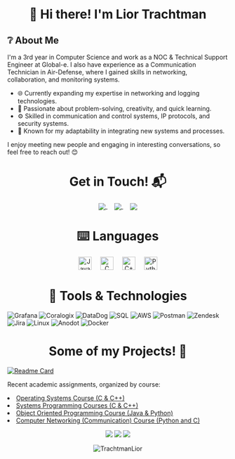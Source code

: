 <div align="center">
  <h1>👋 Hi there! I'm Lior Trachtman</h1>
</div>

## ❔ About Me
I'm a 3rd year in Computer Science and work as a NOC & Technical Support Engineer at Global-e. I also have experience as a Communication Technician in Air-Defense, where I gained skills in networking, collaboration, and monitoring systems.

- 🌐 Currently expanding my expertise in networking and logging technologies.
- 🧩 Passionate about problem-solving, creativity, and quick learning.
- ⚙️ Skilled in communication and control systems, IP protocols, and security systems.
- 💫 Known for my adaptability in integrating new systems and processes.
  
I enjoy meeting new people and engaging in interesting conversations, so feel free to reach out! 😊

<h1 align="center">Get in Touch! 📬</h1>

<p align="center">
  <a href="https://www.linkedin.com/in/lior-trachtman" target="blank">
    <img align="center" src="https://img.shields.io/badge/Lior_Trachtman-0077B5?style=for-the-badge&logo=linkedin&logoColor=white" />
  </a>
  &nbsp;&nbsp;&nbsp;
  <a href="mailto:lior.trachtman@gmail.com" target="blank">
    <img align="center" src="https://img.shields.io/badge/lior.trachtman@gmail.com-D14836?style=for-the-badge&logo=gmail&logoColor=white" />
  </a>
  &nbsp;&nbsp;&nbsp;
  <a href="https://www.github.com/TrachtmanLior" target="blank">
    <img align="center" src="https://img.shields.io/badge/TrachtmanLior-100000?style=for-the-badge&logo=github&logoColor=white" />
  </a>
</p>

<h1 align="center">⌨️ Languages</h1>
<div align="center">
  <img src="https://cdn.jsdelivr.net/gh/devicons/devicon/icons/java/java-original.svg" height="30" alt="Java" />
  <img width="12" />
  <img src="https://cdn.jsdelivr.net/gh/devicons/devicon/icons/c/c-original.svg" height="30" alt="C" />
  <img width="12" />
  <img src="https://cdn.jsdelivr.net/gh/devicons/devicon/icons/cplusplus/cplusplus-original.svg" height="30" alt="C++" />
  <img width="12" />
  <img src="https://cdn.jsdelivr.net/gh/devicons/devicon/icons/python/python-original.svg" height="30" alt="Python" />
</div>

<h1 align="center">🔧 Tools & Technologies</h1>

![Grafana](https://img.shields.io/badge/Grafana-FFD43B?style=for-the-badge&logo=grafana&logoColor=white&color=orange)
![Coralogix](https://img.shields.io/badge/Coralogix-FFD43B?style=for-the-badge&logo=coralogix&logoColor=white&color=green)
![DataDog](https://img.shields.io/badge/DataDog-FFD43B?style=for-the-badge&logo=datadog&logoColor=white&color=purple)
![SQL](https://img.shields.io/badge/SQL-FFD43B?style=for-the-badge&logo=microsoftsqlserver&logoColor=white&color=red)
![AWS](https://img.shields.io/badge/AWS-FFD43B?style=for-the-badge&logo=amazonaws&logoColor=white&color=black)
![Postman](https://img.shields.io/badge/Postman-FFD43B?style=for-the-badge&logo=postman&logoColor=white&color=orange)
![Zendesk](https://img.shields.io/badge/Zendesk-FFD43B?style=for-the-badge&logo=zendesk&logoColor=white&color=blue)
![Jira](https://img.shields.io/badge/Jira-FFD43B?style=for-the-badge&logo=jira&logoColor=white&color=blue)
![Linux](https://img.shields.io/badge/Linux-FFD43B?style=for-the-badge&logo=linux&logoColor=black&color=yellow)
![Anodot](https://img.shields.io/badge/Anodot-FFD43B?style=for-the-badge&logo=anodot&logoColor=white&color=teal)
![Docker](https://img.shields.io/badge/Docker-FFD43B?style=for-the-badge&logo=docker&logoColor=white&color=blue)


<h1 align="center">Some of my Projects! 🎨</h1>

[![Readme Card](https://github-readme-stats.vercel.app/api/pin/?username=TrachtmanLior&repo=Computer-Networking-Ex3&show_owner=true)](https://github.com/TrachtmanLior/Computer-Networking-Ex3)

<p align="left">
  Recent academic assignments, organized by course:
  <li><a href="https://github.com/stars/TrachtmanLior/lists/operating-systems-course">Operating Systems Course (C & C++)</a></li>
  <li><a href="https://github.com/stars/TrachtmanLior/lists/systems-programming-course">Systems Programming Courses (C & C++)</a></li>
  <li><a href="https://github.com/stars/TrachtmanLior/lists/oop-course">Object Oriented Programming Course (Java & Python)</a></li>
  <li><a href="https://github.com/stars/TrachtmanLior/lists/computer-networking-course">Computer Networking (Communication) Course (Python and C)</a></li>
</p>

  
<div align="center">

  ![](http://github-profile-summary-cards.vercel.app/api/cards/repos-per-language?username=TrachtmanLior&theme=nord_dark)
  ![](http://github-profile-summary-cards.vercel.app/api/cards/stats?username=TrachtmanLior&theme=nord_dark)
  ![](http://github-profile-summary-cards.vercel.app/api/cards/profile-details?username=TrachtmanLior&theme=nord_dark)

  <p>
    <img src="https://komarev.com/ghpvc/?username=TrachtmanLior&label=Profile%20views&color=0e75b6&style=flat" alt="TrachtmanLior" />
  </p>

</div>

